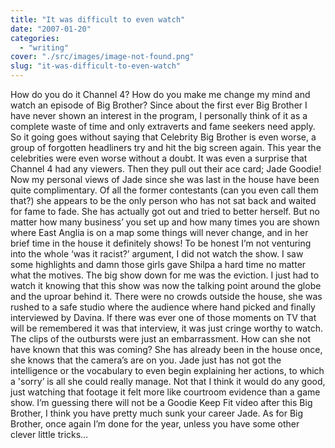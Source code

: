 ```yaml
---
title: "It was difficult to even watch"
date: "2007-01-20"
categories: 
  - "writing"
cover: "./src/images/image-not-found.png"
slug: "it-was-difficult-to-even-watch"
---
```


How do you do it Channel 4? How do you make me change my mind and watch an episode of Big Brother? Since about the first ever Big Brother I have never shown an interest in the program, I personally think of it as a complete waste of time and only extraverts and fame seekers need apply. So it going goes without saying that Celebrity Big Brother is even worse, a group of forgotten headliners try and hit the big screen again. This year the celebrities were even worse without a doubt. It was even a surprise that Channel 4 had any viewers. Then they pull out their ace card; Jade Goodie! Now my personal views of Jade since she was last in the house have been quite complimentary. Of all the former contestants (can you even call them that?) she appears to be the only person who has not sat back and waited for fame to fade. She has actually got out and tried to better herself. But no matter how many business’ you set up and how many times you are shown where East Anglia is on a map some things will never change, and in her brief time in the house it definitely shows! To be honest I’m not venturing into the whole ‘was it racist?’ argument, I did not watch the show. I saw some highlights and damn those girls gave Shilpa a hard time no matter what the motives. The big show down for me was the eviction. I just had to watch it knowing that this show was now the talking point around the globe and the uproar behind it. There were no crowds outside the house, she was rushed to a safe studio where the audience where hand picked and finally interviewed by Davina. If there was ever one of those moments on TV that will be remembered it was that interview, it was just cringe worthy to watch. The clips of the outbursts were just an embarrassment. How can she not have known that this was coming? She has already been in the house once, she knows that the camera’s are on you. Jade just has not got the intelligence or the vocabulary to even begin explaining her actions, to which a 'sorry’ is all she could really manage. Not that I think it would do any good, just watching that footage it felt more like courtroom evidence than a game show. I’m guessing there will not be a Goodie Keep Fit video after this Big Brother, I think you have pretty much sunk your career Jade. As for Big Brother, once again I’m done for the year, unless you have some other clever little tricks…
